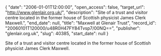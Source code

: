 {
  "date": "2006-01-01T12:00:00", 
  "open_access": false, 
  "target_url": "http://www.glenlair.org.uk/", 
  "description": "Site of a trust and visitor centre located in the former house of Scottish physicist James Clerk Maxwell.", 
  "end_date": null, 
  "title": "Maxwell at Glenair Trust", 
  "record_id": "20060101T120000/u48R0H47FY84Tvsp7/00NQ==", 
  "publisher": "glenlair.org.uk", 
  "slug": 40385, 
  "start_date": null
}

Site of a trust and visitor centre located in the former house of Scottish physicist James Clerk Maxwell.